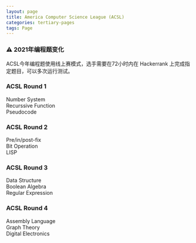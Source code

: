 ```yaml
---
layout: page
title: America Computer Science League (ACSL)
categories: tertiary-pages
tags: Page
---
```

<div class="info">
    <h3>⚠ 2021年编程题变化</h3>
    ACSL今年编程题使用线上赛模式，选手需要在72小时内在 Hackerrank 上完成指定题目，可以多次运行测试。
</div>

<div class="card-box">
    <div class="lite-card" onClick="window.location.href='{{ site.baseurl }}/2020/12/15/ACSL-Round1.html'">
        <h3>ACSL Round 1</h3>
        <p>
            Number System <br/>
            Recurssive Function<br/>
            Pseudocode
        </p>
    </div>
    <div class="lite-card"  onClick="window.location.href='{{ site.baseurl }}/2020/02/10/ACSL-Round2.html'">
        <h3>ACSL Round 2</h3>
        <p>
            Pre/in/post-fix<br/>
            Bit Operation<br/>
            LISP
        </p>
    </div>
    <div class="lite-card">
        <h3>ACSL Round 3</h3>
        <p>
            Data Structure<br/>
            Boolean Algebra<br/>
            Regular Expression
        </p>
    </div>
    <div class="lite-card">
        <h3>ACSL Round 4</h3>
        <p>
            Assembly Language<br/>
            Graph Theory<br/>
            Digital Electronics<br/>
        </p>
    </div>
</div>